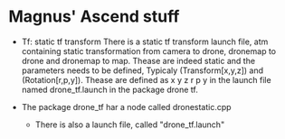 # Magnus' Ascend stuff

- Tf: static tf transform
    There is a static tf transform launch file, atm containing static transformation from camera to drone, dronemap to drone and dronemap to map.
    Thease are indeed static and the parameters needs to be defined, Typicaly (Transform[x,y,z]) and (Rotation[r,p,y]).
    Thease are defined as x y z r p y in the launch file named drone_tf.launch in the package drone tf.


- The package drone_tf har a node called dronestatic.cpp
  - There is also a launch file, called "drone_tf.launch"

